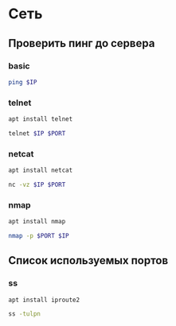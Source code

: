 # Сеть

## Проверить пинг до сервера

### basic

```bash
ping $IP
```

### telnet

```bash
apt install telnet

telnet $IP $PORT
```

### netcat

```bash
apt install netcat

nc -vz $IP $PORT
```

### nmap

```bash
apt install nmap

nmap -p $PORT $IP
```

## Список используемых портов

### ss

```bash
apt install iproute2

ss -tulpn
```
